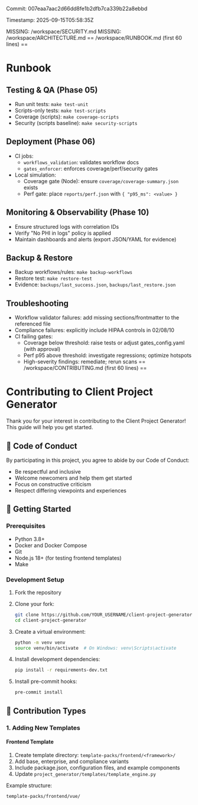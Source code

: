Commit: 007eaa7aac2d66dd8fe1b2dfb7ca339b22a8ebbd

Timestamp: 2025-09-15T05:58:35Z

MISSING: /workspace/SECURITY.md
MISSING: /workspace/ARCHITECTURE.md
== /workspace/RUNBOOK.md (first 60 lines) ==
# Runbook

## Testing & QA (Phase 05)
- Run unit tests: `make test-unit`
- Scripts-only tests: `make test-scripts`
- Coverage (scripts): `make coverage-scripts`
- Security (scripts baseline): `make security-scripts`

## Deployment (Phase 06)
- CI jobs:
  - `workflows_validation`: validates workflow docs
  - `gates_enforcer`: enforces coverage/perf/security gates
- Local simulation:
  - Coverage gate (Node): ensure `coverage/coverage-summary.json` exists
  - Perf gate: place `reports/perf.json` with `{ "p95_ms": <value> }`

## Monitoring & Observability (Phase 10)
- Ensure structured logs with correlation IDs
- Verify "No PHI in logs" policy is applied
- Maintain dashboards and alerts (export JSON/YAML for evidence)

## Backup & Restore
- Backup workflows/rules: `make backup-workflows`
- Restore test: `make restore-test`
- Evidence: `backups/last_success.json`, `backups/last_restore.json`

## Troubleshooting
- Workflow validator failures: add missing sections/frontmatter to the referenced file
- Compliance failures: explicitly include HIPAA controls in 02/08/10
- CI failing gates:
  - Coverage below threshold: raise tests or adjust gates_config.yaml (with approval)
  - Perf p95 above threshold: investigate regressions; optimize hotspots
  - High-severity findings: remediate; rerun scans
== /workspace/CONTRIBUTING.md (first 60 lines) ==
# Contributing to Client Project Generator

Thank you for your interest in contributing to the Client Project Generator! This guide will help you get started.

## 🤝 Code of Conduct

By participating in this project, you agree to abide by our Code of Conduct:
- Be respectful and inclusive
- Welcome newcomers and help them get started
- Focus on constructive criticism
- Respect differing viewpoints and experiences

## 🚀 Getting Started

### Prerequisites

- Python 3.8+
- Docker and Docker Compose
- Git
- Node.js 18+ (for testing frontend templates)
- Make

### Development Setup

1. Fork the repository
2. Clone your fork:
   ```bash
   git clone https://github.com/YOUR_USERNAME/client-project-generator.git
   cd client-project-generator
   ```

3. Create a virtual environment:
   ```bash
   python -m venv venv
   source venv/bin/activate  # On Windows: venv\Scripts\activate
   ```

4. Install development dependencies:
   ```bash
   pip install -r requirements-dev.txt
   ```

5. Install pre-commit hooks:
   ```bash
   pre-commit install
   ```

## 📝 Contribution Types

### 1. Adding New Templates

#### Frontend Template
1. Create template directory: `template-packs/frontend/<framework>/`
2. Add base, enterprise, and compliance variants
3. Include package.json, configuration files, and example components
4. Update `project_generator/templates/template_engine.py`

Example structure:
```
template-packs/frontend/vue/

